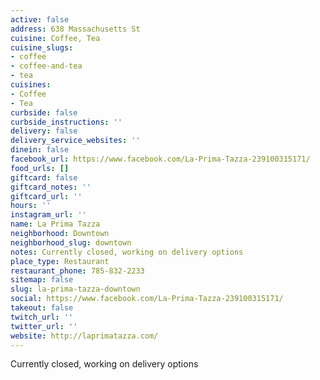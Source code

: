 ```yaml
---
active: false
address: 638 Massachusetts St
cuisine: Coffee, Tea
cuisine_slugs:
- coffee
- coffee-and-tea
- tea
cuisines:
- Coffee
- Tea
curbside: false
curbside_instructions: ''
delivery: false
delivery_service_websites: ''
dinein: false
facebook_url: https://www.facebook.com/La-Prima-Tazza-239100315171/
food_urls: []
giftcard: false
giftcard_notes: ''
giftcard_url: ''
hours: ''
instagram_url: ''
name: La Prima Tazza
neighborhood: Downtown
neighborhood_slug: downtown
notes: Currently closed, working on delivery options
place_type: Restaurant
restaurant_phone: 785-832-2233
sitemap: false
slug: la-prima-tazza-downtown
social: https://www.facebook.com/La-Prima-Tazza-239100315171/
takeout: false
twitch_url: ''
twitter_url: ''
website: http://laprimatazza.com/
---
```


Currently closed, working on delivery options